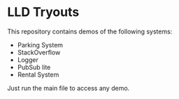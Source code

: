 # LLD Tryouts

This repository contains demos of the following systems:

- Parking System
- StackOverflow
- Logger
- PubSub lite
- Rental System


Just run the main file to access any demo.
